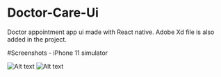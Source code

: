 # Doctor-Care-Ui

Doctor appointment app ui made with React native. Adobe Xd file is also added in the project.

#Screenshots - iPhone 11 simulator


![Alt text](https://github.com/mohdaamir8182/Doctor-Care-Ui/blob/master/screenshots/homescreen1.png)   ![Alt text](https://github.com/mohdaamir8182/Doctor-Care-Ui/blob/master/screenshots/homescreen2.png)
